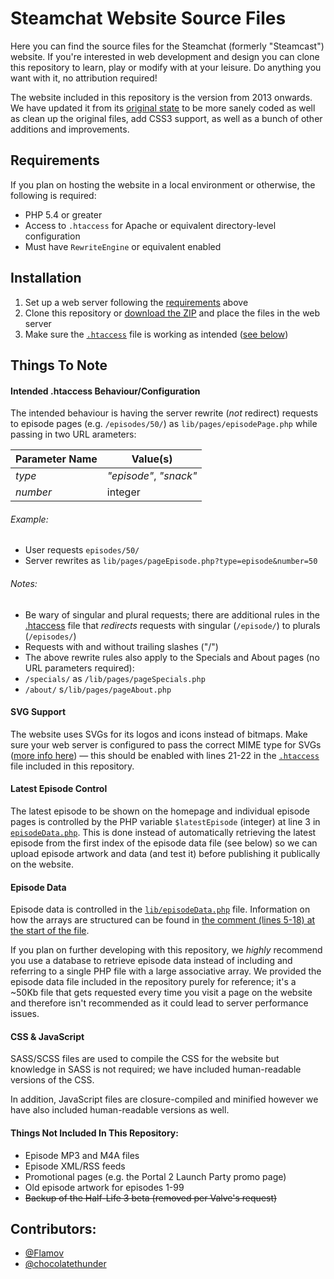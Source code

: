 # Steamchat Website Source Files

Here you can find the source files for the Steamchat (formerly "Steamcast") website. If you're interested in web development and design you can clone this repository to learn, play or modify with at your leisure. Do anything you want with it, no attribution required!

The website included in this repository is the version from 2013 onwards. We have updated it from its [original state](https://github.com/Flamov/steamchat-website/tree/c6ec7d23f21fbf421eb74abe7b1a97b9d83ec0c9) to be more sanely coded as well as clean up the original files, add CSS3 support, as well as a bunch of other additions and improvements.

## Requirements

If you plan on hosting the website in a local environment or otherwise, the following is required:

* PHP 5.4 or greater
* Access to `.htaccess` for Apache or equivalent directory-level configuration
 * Must have `RewriteEngine` or equivalent enabled

## Installation

1. Set up a web server following the [requirements](#requirements) above
2. Clone this repository or [download the ZIP](https://github.com/Flamov/steamchat-website/archive/master.zip) and place the files in the web server
3. Make sure the [`.htaccess`](.htaccess) file is working as intended ([see below](#intended-htaccess-behaviourconfiguration))

## Things To Note

#### Intended .htaccess Behaviour/Configuration

The intended behaviour is having the server rewrite (*not* redirect) requests to episode pages (e.g. `/episodes/50/`) as `lib/pages/episodePage.php` while passing in two URL arameters:

| Parameter Name | Value(s) |
|---|---|
| *type* | *"episode"*, *"snack"* |
| *number* | integer |

###### Example:
* User requests `episodes/50/`
* Server rewrites as `lib/pages/pageEpisode.php?type=episode&number=50`

###### Notes:
* Be wary of singular and plural requests; there are additional rules in the [.htaccess](.htaccess#L12-L14) file that *redirects* requests with singular (`/episode/`) to plurals (`/episodes/`)
* Requests with and without trailing slashes ("/")
* The above rewrite rules also apply to the Specials and About pages (no URL parameters required):
 * `/specials/` as `/lib/pages/pageSpecials.php`
 * `/about/` s`/lib/pages/pageAbout.php`

#### SVG Support

The website uses SVGs for its logos and icons instead of bitmaps. Make sure your web server is configured to pass the correct MIME type for SVGs ([more info here](http://www.kaioa.com/node/45)) — this should be enabled with lines 21-22 in the [`.htaccess`](.htaccess#L21-L22) file included in this repository.

#### Latest Episode Control

The latest episode to be shown on the homepage and individual episode pages is controlled by the PHP variable `$latestEpisode` (integer) at line 3 in [`episodeData.php`](lib/episodeData.php#L3). This is done instead of automatically retrieving the latest episode from the first index of the episode data file (see below) so we can upload episode artwork and data (and test it) before publishing it publically on the website.

#### Episode Data

Episode data is controlled in the [`lib/episodeData.php`](lib/episodeData.php) file. Information on how the arrays are structured can be found in [the comment (lines 5-18) at the start of the file](lib/episodeData.php#L5-L18).

If you plan on further developing with this repository, we *highly* recommend you use a database to retrieve episode data instead of including and referring to a single PHP file with a large associative array. We provided the episode data file included in the repository purely for reference; it's a ~50Kb file that gets requested every time you visit a page on the website and therefore isn't recommended as it could lead to server performance issues.

#### CSS & JavaScript

SASS/SCSS files are used to compile the CSS for the website but knowledge in SASS is not required; we have included human-readable versions of the CSS.

In addition, JavaScript files are closure-compiled and minified however we have also included human-readable versions as well.

#### Things Not Included In This Repository:
* Episode MP3 and M4A files
* Episode XML/RSS feeds
* Promotional pages (e.g. the Portal 2 Launch Party promo page)
* Old episode artwork for episodes 1-99
* ~~Backup of the Half-Life 3 beta (removed per Valve's request)~~

## Contributors:
* [@Flamov](https://www.github.com/Flamov)
* [@chocolatethunder](https://www.github.com/chocolatethunder)
